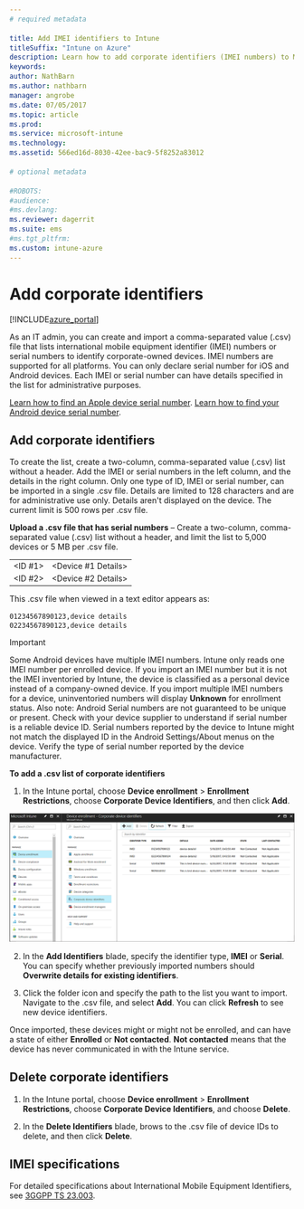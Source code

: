 ```yaml
---
# required metadata

title: Add IMEI identifiers to Intune
titleSuffix: "Intune on Azure"
description: Learn how to add corporate identifiers (IMEI numbers) to Microsoft Intune. "
keywords:
author: NathBarn
ms.author: nathbarn
manager: angrobe
ms.date: 07/05/2017
ms.topic: article
ms.prod:
ms.service: microsoft-intune
ms.technology:
ms.assetid: 566ed16d-8030-42ee-bac9-5f8252a83012

# optional metadata

#ROBOTS:
#audience:
#ms.devlang:
ms.reviewer: dagerrit
ms.suite: ems
#ms.tgt_pltfrm:
ms.custom: intune-azure
---
```


# Add corporate identifiers

[!INCLUDE[azure_portal](./includes/azure_portal.md)]

As an IT admin, you can create and import a comma-separated value (.csv) file that lists international mobile equipment identifier (IMEI) numbers or serial numbers to identify corporate-owned devices. IMEI numbers are supported for all platforms. You can only declare serial number for iOS and Android devices. Each IMEI or serial number can have details specified in the list for administrative purposes.

<!-- When you upload serial numbers for company-owned iOS devices, they must be paired with a corporate enrollment profile. Devices must then be enrolled using either Apple’s device enrollment program (DEP) or Apple Configurator to have them appear as company-owned. -->

[Learn how to find an Apple device serial number](https://support.apple.com/HT204308).
[Learn how to find your Android device serial number](https://support.google.com/store/answer/3333000).

## Add corporate identifiers
To create the list, create a two-column, comma-separated value (.csv) list without a header. Add the IMEI or serial numbers in the left column, and the details in the right column. Only one type of ID, IMEI or serial number, can be imported in a single .csv file. Details are limited to 128 characters and are for administrative use only. Details aren't displayed on the device. The current limit is 500 rows per .csv file.

**Upload a .csv file that has serial numbers** – Create a two-column, comma-separated value (.csv) list without a header, and limit the list to 5,000 devices or 5 MB per .csv file.

|||
|-|-|
|&lt;ID #1&gt;|&lt;Device #1 Details&gt;|
|&lt;ID #2&gt;|&lt;Device #2 Details&gt;|

This .csv file when viewed in a text editor appears as:

```
01234567890123,device details
02234567890123,device details
```

> [!IMPORTANT]
> Some Android devices have multiple IMEI numbers. Intune only reads one IMEI number per enrolled device. If you import an IMEI number but it is not the IMEI inventoried by Intune, the device is classified as a personal device instead of a company-owned device. If you import multiple IMEI numbers for a device, uninventoried numbers will display **Unknown** for enrollment status.
>Also note:
>Android Serial numbers are not guaranteed to be unique or present. Check with your device supplier to understand if serial number is a reliable device ID.
>Serial numbers reported by the device to Intune might not match the displayed ID in the Android Settings/About menus on the device. Verify the type of serial number reported by the device manufacturer.


**To add a .csv list of corporate identifiers**

1. In the Intune portal, choose **Device enrollment** > **Enrollment Restrictions**, choose **Corporate Device Identifiers**, and then click **Add**.

 ![Screenshot of the corporate device identifier workspace with the Add button highlighted.](./media/add-corp-id.png)

2. In the **Add Identifiers** blade, specify the identifier type, **IMEI** or **Serial**. You can specify whether previously imported numbers should **Overwrite details for existing identifiers**.

3. Click the folder icon and specify the path to the list you want to import. Navigate to the .csv file, and select **Add**. You can click **Refresh** to see new device identifiers.

Once imported, these devices might or might not be enrolled, and can have a state of either **Enrolled** or **Not contacted**. **Not contacted** means that the device has never communicated in with the Intune service.

## Delete  corporate identifiers

1. In the Intune portal, choose **Device enrollment** > **Enrollment Restrictions**, choose **Corporate Device Identifiers**, and choose **Delete**.

3. In the **Delete Identifiers** blade, brows to the .csv file of device IDs to delete, and then click **Delete**.

## IMEI specifications
For detailed specifications about International Mobile Equipment Identifiers, see [3GGPP TS 23.003](https://portal.3gpp.org/desktopmodules/Specifications/SpecificationDetails.aspx?specificationId=729).
